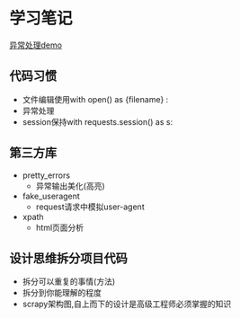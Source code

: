 # 学习笔记

[异常处理demo](https://gitee.com/wilsonyin/pythontrain/tree/master/version_2.0/week2)
## 代码习惯
- 文件编辑使用with open() as {filename} :
- 异常处理
- session保持with requests.session() as s:


## 第三方库
 - pretty_errors 
    - 异常输出美化(高亮)
 - fake_useragent
    - request请求中模拟user-agent
 - xpath
    - html页面分析 

## 设计思维拆分项目代码
- 拆分可以重复的事情(方法)
- 拆分到你能理解的程度
- scrapy架构图,自上而下的设计是高级工程师必须掌握的知识